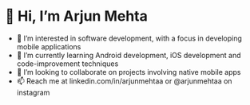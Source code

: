 # 👋 Hi, I’m Arjun Mehta
- 👀 I’m interested in software development, with a focus in developing mobile applications
- 🌱 I’m currently learning Android development, iOS development and code-improvement techniques
- 💞️ I’m looking to collaborate on projects involving native mobile apps
- 📫 Reach me at linkedin.com/in/arjunmehtaa or @arjunmehtaa on instagram

<!---
arjunmehtaa/arjunmehtaa is a ✨ special ✨ repository because its `README.md` (this file) appears on your GitHub profile.
You can click the Preview link to take a look at your changes.
--->
